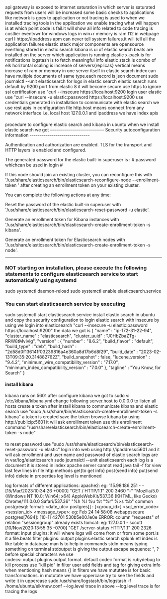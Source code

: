 api gateway is exposed to internet
saturation in which server is saturated requests from users will be increased
some basic checks to applications like network is goes to application or not
tracing is used to when we installed tracing tools in the application we enable tracing what will happen is at which point code is fail.it will show all info related to code
tracing is costlier
eventvwr for windows logs in win+r
memory is ram
f12 in webpage
curl I https://ipaddress
apm can never tell system failures.it will tell all the application failures
elastic stack major components are opensource
everthing stored in elastic search
kibana is ui of elastic search
beats are installed on the server which application is running
elastic x-pack is for notifications
logstash is to fetch meaningful info
elastic stack is combo of elk
horizontal scaling is increase of servers{replicas} vertical means increase of ram or memory in one server itself
in elastic search index can have multiple documents of same type.each record is json document
sudo journalctl --unit elasticsearch for logs in elastic search
elastic search runs default by 9200 port
from elastic 8 it will become secure use https
to ignore ssl certification use "curl --insecure https://localhost:9200
login user elastic
use "curl --insecure -u elastic:password https://localhost:9200 use credentials generated in installation
to communicate with elastic search we use rest apis
in configuration file http.host means connect from any network interface i.e, local host 127.0.0.1 and ipaddress
we have index apis

####
procedure to configure elastic search and kibana in ubuntu
when we install elastic search we got
--------------------------- Security autoconfiguration information ------------------------------

Authentication and authorization are enabled.
TLS for the transport and HTTP layers is enabled and configured.

The generated password for the elastic built-in superuser is : # password whichcan be used in login #

If this node should join an existing cluster, you can reconfigure this with
'/usr/share/elasticsearch/bin/elasticsearch-reconfigure-node --enrollment-token <token-here>'
after creating an enrollment token on your existing cluster.

You can complete the following actions at any time:

Reset the password of the elastic built-in superuser with
'/usr/share/elasticsearch/bin/elasticsearch-reset-password -u elastic'.

Generate an enrollment token for Kibana instances with
 '/usr/share/elasticsearch/bin/elasticsearch-create-enrollment-token -s kibana'.

Generate an enrollment token for Elasticsearch nodes with
'/usr/share/elasticsearch/bin/elasticsearch-create-enrollment-token -s node'.

-------------------------------------------------------------------------------------------------
### NOT starting on installation, please execute the following statements to configure elasticsearch service to start automatically using systemd
 sudo systemctl daemon-reload
 sudo systemctl enable elasticsearch.service
### You can start elasticsearch service by executing
 sudo systemctl start elasticsearch.service
install elastic search in ubuntu and copy the security configuration to login elastic search with insecure
by using we login into elasticsearch "curl --insecure -u elastic:password https://localhost:9200"
the data we got is 
{
  "name" : "ip-172-31-22-94",
  "cluster_name" : "elasticsearch",
  "cluster_uuid" : "J0HbZbaZTg-RRW8tMvIvlg",
  "version" : {
    "number" : "8.6.2",
    "build_flavor" : "default",
    "build_type" : "deb",
    "build_hash" : "2d58d0f136141f03239816a4e360a8d17b6d8f29",
    "build_date" : "2023-02-13T09:35:20.314882762Z",
    "build_snapshot" : false,
    "lucene_version" : "9.4.2",
    "minimum_wire_compatibility_version" : "7.17.0",
    "minimum_index_compatibility_version" : "7.0.0"
  },
  "tagline" : "You Know, for Search"
}

#### install kibana
####
kibana runs on 5601
after configure kibana we got to sudo vi /etc/kibana/kibana.yml
change following
server.host to 0.0.0.0 to listen all hosts
create a token after install kibana 
to communicate kibana and elastic search use "sudo /usr/share/bin/elasticsearch-create-enrollment-token -s kibana"
a token is created
save the token
browse kibana by using http://publicip:5601
it will ask enrolllment token
use this enrollment command "/usr/share/elasticsearch/bin/elasticsearch-create-enrollment-token -s node"
####
to reset password use "sudo /usr/share/elasticsearch/bin/elasticsearch-reset-password -u elastic"
login into web using http://ipaddress:5601 and it will ask enrollment and user name and password of elastic search
logs are in var/log/elasticsearch
sudo journalctl --unit elasticsearch
each log is a document it is stored in index
apache server cannot read java
tail -f for view last few lines in file
http methods get{to get info} post{send info} put{send info} delete
in properties log level is mentioned

log formats of different applications:
apache2:
eg:
115.98.186.251 - - [15/Mar/2023:10:34:26 +0000] "GET / HTTP/1.1" 200 3460 "-" "Mozilla/5.0 (Windows NT 10.0; Win64; x64) AppleWebKit/537.36 (KHTML, like Gecko) Chrome/111.0.0.0 Safari/537.36"
"%h %l %u %t \"%r\" %>s %b" common
postgresql:
format:
<date_utc> <hostname> postgres[<pid>] : [<group_id>] <sql_error_code> <session_id> <message_type>: <message>
eg:
Feb 24 14:58:08 webappsecure postgres[7694]: [10-1] 42701 530b5e00.1e0e ERROR: column "requests" of relation "sessiongroup" already exists
tomcat:
eg: 127.0.0.1 - sccott [10/Nov/2020:13:55:35 -0700] "GET /server-status HTTP/1.1" 200 2326
format:
input plugins: it will where logs will come from or from some port.is it a file.beats
filter plugins: 
output plugins:elastic search
splunk:etl
index is like table in database
man ls to help in commands
stdin means typing something on terminal
stdoutput is giving the output
escape sequence: \", \? before special characters we use \
codecs: output plugins.output format.
default codec format is rubydebug
to kill process use "kill pid"
in filter user add fields and tag for giving extra info
when mentioning hash means {}
in filters we have
mututate is for basic transformations.
in mututate we have uppercase try to see the fields and write it in uppercase 
 sudo /usr/share/logstash/bin/logstash -f /home/ubuntu/elk/new.conf --log.level trace
 in above --log.level trace is for tracing the logs
 
